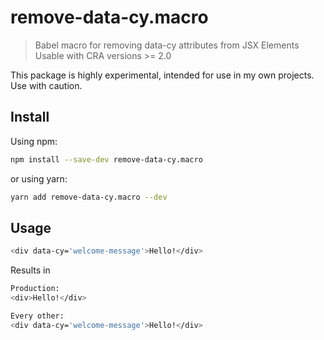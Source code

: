 # remove-data-cy.macro

> Babel macro for removing data-cy attributes from JSX Elements
> Usable with CRA versions >= 2.0

This package is highly experimental, intended for use in my own projects.
Use with caution.

## Install

Using npm:

```sh
npm install --save-dev remove-data-cy.macro
```

or using yarn:

```sh
yarn add remove-data-cy.macro --dev
```

## Usage

```sh
<div data-cy='welcome-message'>Hello!</div>
```

Results in

```sh
Production:
<div>Hello!</div>

Every other:
<div data-cy='welcome-message'>Hello!</div>
```
